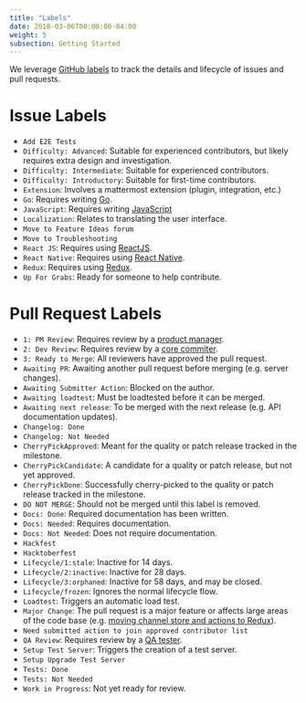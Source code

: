 ```yaml
---
title: "Labels"
date: 2018-03-06T00:00:00-04:00
weight: 5
subsection: Getting Started
---
```


We leverage [GitHub labels](https://help.github.com/en/articles/about-labels) to track the details and lifecycle of issues and pull requests.

# Issue Labels
* `Add E2E Tests`
* `Difficulty: Advanced`: Suitable for experienced contributors, but likely requires extra design and investigation.
* `Difficulty: Intermediate`: Suitable for experienced contributors.
* `Difficulty: Introductory`: Suitable for first-time contributors.
* `Extension`: Involves a mattermost extension (plugin, integration, etc.)
* `Go`: Requires writing [Go](https://golang.org/).
* `JavaScript`: Requires writing [JavaScript](https://developer.mozilla.org/en-US/docs/Web/JavaScript)
* `Localization`: Relates to translating the user interface.
* `Move to Feature Ideas forum`
* `Move to Troubleshooting`
* `React JS`: Requires using [ReactJS](https://reactjs.org/).
* `React Native`: Requires using [React Native](https://facebook.github.io/react-native/).
* `Redux`: Requires using [Redux](https://redux.js.org/).
* `Up For Grabs`: Ready for someone to help contribute.

# Pull Request Labels

* `1: PM Review`: Requires review by a [product manager](/contribute/getting-started/core-committers/#product-managers).
* `2: Dev Review`: Requires review by a [core commiter](/contribute/getting-started/core-committers/#core-committers).
* `3: Ready to Merge`: All reviewers have approved the pull request.
* `Awaiting PR`: Awaiting another pull request before merging (e.g. server changes).
* `Awaiting Submitter Action`: Blocked on the author.
* `Awaiting loadtest`: Must be loadtested before it can be merged.
* `Awaiting next release`: To be merged with the next release (e.g. API documentation updates).
* `Changelog: Done`
* `Changelog: Not Needed`
* `CherryPickApproved`: Meant for the quality or patch release tracked in the milestone.
* `CherryPickCandidate`: A candidate for a quality or patch release, but not yet approved.
* `CherryPickDone`: Successfully cherry-picked to the quality or patch release tracked in the milestone.
* `DO NOT MERGE`: Should not be merged until this label is removed.
* `Docs: Done`: Required documentation has been written.
* `Docs: Needed`: Requires documentation.
* `Docs: Not Needed`: Does not require documentation.
* `Hackfest`
* `Hacktoberfest`
* `Lifecycle/1:stale`: Inactive for 14 days.
* `Lifecycle/2:inactive`: Inactive for 28 days.
* `Lifecycle/3:orphaned`: Inactive for 58 days, and may be closed.
* `Lifecycle/frozen`: Ignores the normal lifecycle flow.
* `Loadtest`: Triggers an automatic load test.
* `Major Change`: The pull request is a major feature or affects large areas of the code base (e.g. [moving channel store and actions to Redux](https://github.com/mattermost/platform/pull/6235)).
* `Need submitted action to join approved contributor list`
* `QA Review`: Requires review by a [QA tester](/contribute/getting-started/core-committers/#qa-testers).
* `Setup Test Server`: Triggers the creation of a test server.
* `Setup Upgrade Test Server`
* `Tests: Done`
* `Tests: Not Needed`
* `Work in Progress`: Not yet ready for review.
